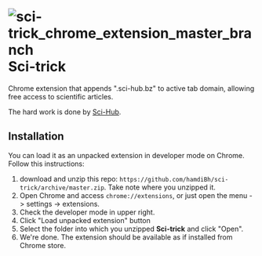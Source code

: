 ![sci-trick_chrome_extension_master_branch](https://cloud.githubusercontent.com/assets/4891848/12380662/97fad76e-bd78-11e5-8c82-7135a5c315c3.png)Sci-trick
==========

Chrome extension that appends ".sci-hub.bz" to active tab domain, allowing free access to scientific articles.

The hard work is done by [Sci-Hub].



## Installation

You can load it as an unpacked extension in developer mode on Chrome. Follow this instructions:

1. download and unzip this repo: `https://github.com/hamdiBh/sci-trick/archive/master.zip`. Take note where you unzipped it.
2. Open Chrome and access `chrome://extensions`, or just open the menu -> settings -> extensions.
3. Check the developer mode in upper right.
4. Click "Load unpacked extension" button
5. Select the folder into which you unzipped **Sci-trick** and click "Open".
6. We're done. The extension should be available as if installed from Chrome store.

[Sci-Hub]:http://sci-hub.bz
